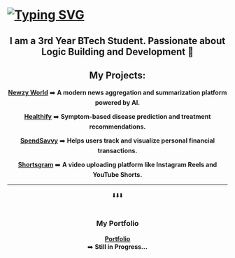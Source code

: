 <h1>
  <a href="https://git.io/typing-svg"><img src="https://jay-website-personal-65b76d6e8318.herokuapp.com?font=Cinzel&weight=800&size=35&duration=3000&pause=500&color=6BEEF7&background=1BA5FF00&center=true&vCenter=true&random=false&width=1000&lines=Wassup!!;This+is+Himanshu;Love+to+be+Solo!" alt="Typing SVG" /></a>
</h1>

<h2 align="center">I am a 3rd Year BTech Student. Passionate about Logic Building and Development 🧠
</h2>

<h2 align="center">My Projects:</h2>

<p align="center">
  <a href="https://newz-aggregator-summarizer.vercel.app/" target="_blank"><strong>Newzy World</strong></a>
  ➡️ <b>A modern news aggregation and summarization platform powered by AI.</b
</p>

<p align="center">
  <a href="https://healthify-9cw5.onrender.com/" target="_blank"><strong>Healthify</strong></a>
  ➡️ <b>Symptom-based disease prediction and treatment recommendations.</b>
</p>

<p align="center">
  <a href="https://personal-finance-app-nine.vercel.app/" target="_blank"><strong>SpendSavvy</strong></a>
  ➡️ <b>Helps users track and visualize personal financial transactions.</b>
</p>

<p align="center">
  <a href="https://shortsgram.netlify.app/" target="_blank"><strong>Shortsgram</strong></a>
  ➡️ <b>A video uploading platform like Instagram Reels and YouTube Shorts.</b>
</p>

---

<div align="center">⬇️⬇️⬇️</div>

<br/>

<h3 align="center">My Portfolio</h3>

<p align="center">
  <a href="https://solo-portfolio-git-main-himanshu-solos-projects.vercel.app/">
    <strong>Portfolio</strong>
  </a> <br/>
  ➡️ <b>Still in Progress...</b>
</p>



<!--
**HimanshuSolo2005/HimanshuSolo2005** is a ✨ _special_ ✨ repository because its `README.md` (this file) appears on your GitHub profile.

Here are some ideas to get you started:

- 🔭 I’m currently working on ...
- 🌱 I’m currently learning ...
- 👯 I’m looking to collaborate on ...
- 🤔 I’m looking for help with ...
- 💬 Ask me about ...
- 📫 How to reach me: ...
- 😄 Pronouns: ...
- ⚡ Fun fact: ...
-->
